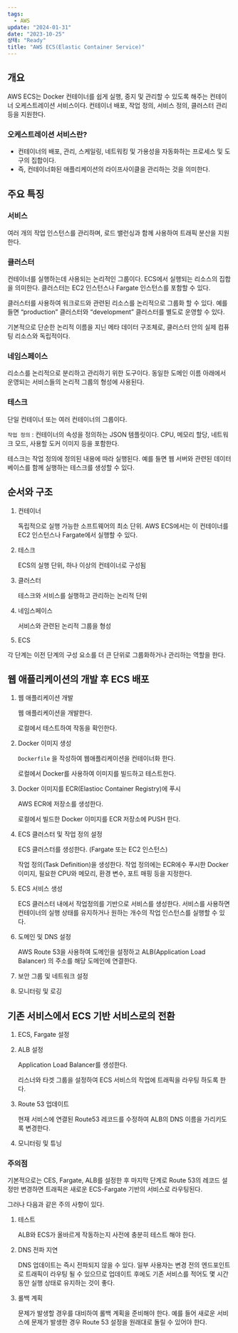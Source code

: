 ```yaml
---
tags:
  - AWS
update: "2024-01-31"
date: "2023-10-25"
상태: "Ready"
title: "AWS ECS(Elastic Container Service)"
---
```

## 개요

AWS ECS는 Docker 컨테이너를 쉽게 실행, 중지 및 관리할 수 있도록 해주는 컨테이너 오케스트레이션 서비스이다. 컨테이너 배포, 작업 정의, 서비스 정의, 클러스터 관리 등을 지원한다. 

### 오케스트레이션 서비스란?

- 컨테이너의 배포, 관리, 스케일링, 네트워킹 및 가용성을 자동화하는 프로세스 및 도구의 집합이다. 
- 즉, 컨테이너화된 애플리케이션의 라이프사이클을 관리하는 것을 의미한다. 

## 주요 특징

### 서비스 

여러 개의 작업 인스턴스를 관리하며, 로드 밸런싱과 함께 사용하여 트래픽 분산을 지원한다. 

### 클러스터

컨테이너를 실행하는데 사용되는 논리적인 그룹이다. ECS에서 실행되는 리소스의 집합을 의미한다. 클러스터는 EC2 인스턴스나 Fargate 인스턴스를 포함할 수 있다. 

클러스터를 사용하여 워크로드와 관련된 리소스를 논리적으로 그룹화 할 수 있다. 예를 들면 “production” 클러스터와 “development” 클러스터를 별도로 운영할 수 있다. 

기본적으로 단순한 논리적 이름을 지닌 메타 데이터 구조체로, 클러스터 안의 실제 컴퓨팅 리소스와 독립적이다. 

### 네임스페이스

리소스를 논리적으로 분리하고 관리하기 위한 도구이다. 동일한 도메인 이름 아래에서 운영되는 서비스들의 논리적 그룹의 형성에 사용된다. 

### 테스크

단일 컨테이너 또는 여러 컨테이너의 그룹이다. 

`작업 정의` : 컨테이너의 속성을 정의하는 JSON 템플릿이다. CPU, 메모리 할당, 네트워크 모드, 사용할 도커 이미지 등을 포함한다. 

테스크는 작업 정의에 정의된 내용에 따라 실행된다. 예를 들면 웹 서버와 관련된 데이터베이스를 함께 실행하는 테스크를 생성할 수 있다. 

## 순서와 구조

1. 컨테이너

    독립적으로 실행 가능한 소프트웨어의 최소 단위. AWS ECS에서는 이 컨테이너를 EC2 인스턴스나 Fargate에서 실행할 수 있다.  

1. 테스크

    ECS의 실행 단위, 하나 이상의 컨테이너로 구성됨

1. 클러스터

    테스크와 서비스를 실행하고 관리하는 논리적 단위

1. 네임스페이스

    서비스와 관련된 논리적 그룹을 형성

1. ECS

각 단계는 이전 단계의 구성 요소를 더 큰 단위로 그룹화하거나 관리하는 역할을 한다. 

## 웹 애플리케이션의 개발 후 ECS 배포

1. 웹 애플리케이션 개발

    웹 애플리케이션을 개발한다. 

    로컬에서 테스트하여 작동을 확인한다. 

1. Docker 이미지 생성

    `Dockerfile` 을 작성하여 웹애플리케이션을 컨테이너화 한다. 

    로컬에서 Docker를 사용하여 이미지를 빌드하고 테스트한다. 

1. Docker 이미지를 ECR(Elastioc Container Registry)에 푸시

    AWS ECR에 저장소를 생성한다. 

    로컬에서 빌드한 Docker 이미지를 ECR 저장소에 PUSH 한다. 

1. ECS 클러스터 및 작업 정의 설정

    ECS 클러스터를 생성한다. (Fargate 또는 EC2 인스턴스)

    작업 정의(Task Definition)을 생성한다. 작업 정의에는 ECR에수 푸시한 Docker 이미지, 필요한 CPU와 메모리, 환경 변수, 포트 매핑 등을 지정한다. 

1. ECS 서비스 생성

    ECS 클러스터 내에서 작업정의를 기반으로 서비스를 생성한다. 서비스를 사용하면 컨테이너의 실행 상태를 유지하거나 원하는 개수의 작업 인스턴스를 실행할 수 있다. 

1. 도메인 및 DNS 설정

    AWS Route 53을 사용하여 도메인을 설정하고 ALB(Application Load Balancer) 의 주소를 해당 도메인에 연결한다. 

1. 보안 그룹 및 네트워크 설정

1. 모니터링 및 로깅

## 기존 서비스에서 ECS 기반 서비스로의 전환

1. ECS, Fargate 설정

1. ALB 설정

    Application Load Balancer를 생성한다. 

    리스너와 타겟 그룹을 설정하여 ECS 서비스의 작업에 트래픽을 라우팅 하도록 한다. 

1. Route 53 업데이트

    현재 서비스에 연결된 Route53 레코드를 수정하여 ALB의 DNS 이름을 가리키도록 변경한다. 

1. 모니터링 및 튜닝

### 주의점

기본적으로는 CES, Fargate, ALB를 설정한 후 마지막 단계로 Route 53의 레코드 설정만 변경하면 트래픽은 새로운 ECS-Fargate 기반의 서비스로 라우팅된다. 

그러나 다음과 같은 주의 사항이 있다. 

1. 테스트 

    ALB와 ECS가 올바르게 작동하는지 사전에 충분히 테스트 해야 한다. 

1. DNS 전파 지연

    DNS 업데이트는 즉시 전파되지 않을 수 있다. 일부 사용자는 변경 전의 엔드포인트로 트래픽이 라우팅 될 수 있으므로 업데이트 후에도 기존 서비스를 적어도 몇 시간 동안 실행 상태로 유지하는 것이 좋다. 

1. 롤백 계획

    문제가 발생할 경우를 대비하여 롤백 계획을 준비해야 한다. 예를 들어 새로운 서비스에 문제가 발생한 경우 Route 53 설정을 원래대로 돌릴 수 있어야 한다. 

